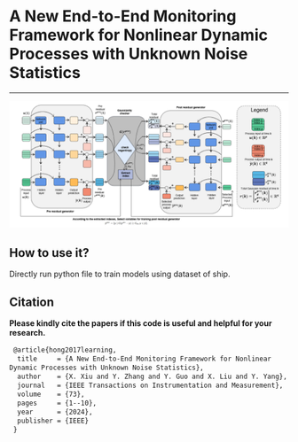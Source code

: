 # A New End-to-End Monitoring Framework for Nonlinear Dynamic Processes with Unknown Noise Statistics
---------------------

![alt text](./figure.png)

How to use it?
---------------------

Directly run python file to train models using dataset of ship.


Citation
---------------------

**Please kindly cite the papers if this code is useful and helpful for your research.**

     @article{hong2017learning,
      title     = {A New End-to-End Monitoring Framework for Nonlinear Dynamic Processes with Unknown Noise Statistics},
      author    = {X. Xiu and Y. Zhang and Y. Guo and X. Liu and Y. Yang},
      journal   = {IEEE Transactions on Instrumentation and Measurement},
      volume    = {73},
      pages     = {1--10},
      year      = {2024},
      publisher = {IEEE}
     }



